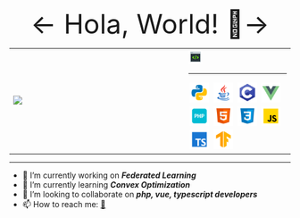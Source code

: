 <center>
    <font size=100>
    <- Hola, World! 👋->
    </font>
</center>
<html>
    <table style="margin-left: auto; margin-right: auto;">
        <tr>
            <td style="width: 300px">
            <image src="https://github-readme-stats-git-main-royc30ne.vercel.app/api?username=Royc30ne&show_icons=true&theme=radical" width=400>
            </image>
            </td>
            <td>
                <!--右侧内容-->
                <img src="static/code-icon/code.png" width=25></img>
                <HR width="100%" >
                <div>
                    <img style="margin: 2px;" src="static/code-icon/python.png" width=35></img>
                    <img style="margin: 2px;" src="static/code-icon/java.png" width=35></img>
                    <img style="margin: 2px;" src="static/code-icon/c-lang.png" width=35></img>
                    <img style="margin: 2px;" src="static/code-icon/vue.png" width=35></img>
                    <img style="margin: 2px;" src="static/code-icon/php.png" width=35></img>
                    <img style="margin: 2px;" src="static/code-icon/html5.png" width=35></img>
                    <img style="margin: 2px;" src="static/code-icon/css.png" width=35></img>
                    <img style="margin: 2px;" src="static/code-icon/js.png" width=35></img>
                    <img style="margin: 2px;" src="static/code-icon/ts.png" width=35></img>
                    <img style="margin: 2px;" src="static/code-icon/tensorflow.png" width=35></img>
                </div>
            </td>
        </tr>
    </table>
</html>

---
- 🔭 I’m currently working on ***Federated Learning***
- 🌱 I’m currently learning ***Convex Optimization***
- 👯 I’m looking to collaborate on ***php, vue, typescript developers***
- 📫 How to reach me: [📧](github@lpy.email)
<!-- - 🤔 I’m looking for help with ... -->
<!-- - 💬 Ask me about ... -->
<!-- - 😄 Pronouns: ... -->
<!-- - ⚡ Fun fact: ... -->